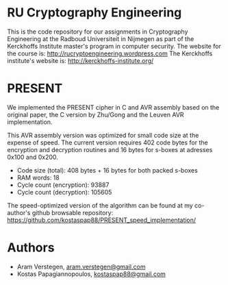 RU Cryptography Engineering
===========================
This is the code repository for our assignments in Cryptography Engineering at the Radboud Universiteit in Nijmegen as part of the Kerckhoffs Institute master's program in computer security.
The website for the course is: http://rucryptoengineering.wordpress.com
The Kerckhoffs institute's website is: http://kerckhoffs-institute.org/

PRESENT
=======
We implemented the PRESENT cipher in C and AVR assembly based on the original paper, the C version by Zhu/Gong and the Leuven AVR implementation.

This AVR assembly version was optimized for small code size at the expense of speed.
The current version requires 402 code bytes for the encryption and decryption routines and 16 bytes for s-boxes at adresses 0x100 and 0x200.

* Code size (total):           408 bytes + 16 bytes for both packed s-boxes
* RAM words:                    18
* Cycle count (encryption):  93887
* Cycle count (decryption): 105605

The speed-optimized version of the algorithm can be found at my co-author's github browsable repository:
https://github.com/kostaspap88/PRESENT_speed_implementation/

Authors
=======
 * Aram Verstegen, aram.verstegen@gmail.com
 * Kostas Papagiannopoulos, kostaspap88@gmail.com		  

